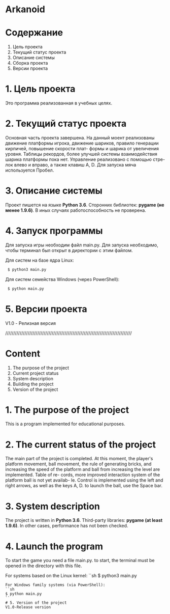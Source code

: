 # Arkanoid

# Содержание
1. Цель проекта
2. Текущий статус проекта
3. Описание системы
4. Сборка проекта
5. Версии проекта

# 1. Цель проекта
Это программа реализованная в учебных целях.

# 2. Текущий статус проекта
Основная часть проекта завершена. На данный моент реализованы движение платформы
игрока, движение шариков, правило генерации кирпичей, повышение скорости плат-
формы и шарика от увеличения уровня. Таблицы рекордов, более улучшей системы
взаимодействия шарика платформы пока нет. Управление реализовано с помощью стре-
лок влево и вправо, а также клавиш A, D. Для запуска мяча используется Пробел.

# 3. Описание системы
Проект пишется на языке **Python 3.6**.
Сторонних библиотек: **pygame (не менее 1.9.6)**.
В иных случаях работоспособность не проверена.

# 4. Запуск программы
Для запуска игры необходим файл main.py. Для запуска необходимо, чтобы терминал
был открыт в директории с этим файлом.

Для систем на базе ядра Linux:
```sh
 $ python3 main.py
```
Для систем семейства Windows (через PowerShell):
```sh
 $ python main.py
```
# 5. Версии проекта
V1.0 - Релизная версия

///////////////////////////////////////////////////////////////////////////////

# Content
1. The purpose of the project
2. Current project status
3. System description
4. Building the project
5. Version of the project

# 1. The purpose of the project
This is a program implemented for educational purposes.

# 2. The current status of the project
The main part of the project is completed. At this moment, the player's platform
movement, ball movement, the rule of generating bricks, and increasing the speed
of the platform and ball from increasing the level are implemented. Table of re-
cords, more improved interaction system of the platform ball is not yet availab-
le. Control is implemented using the left and right arrows, as well as the keys
A, D. to launch the ball, use the Space bar.

# 3. System description
The project is written in **Python 3.6**.
Third-party libraries: **pygame (at least 1.9.6)**.
In other cases, performance has not been checked.

# 4. Launch the program
To start the game you need a file main.py. to start, the terminal must be opened
in the directory with this file.

For systems based on the Linux kernel:
``sh
$ python3 main.py
```
For Windows family systems (via PowerShell):
``sh
$ python main.py
``
# 5. Version of the project
V1.0-Release version
